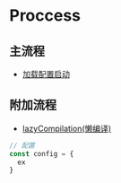 # Proccess

## 主流程
- [加载配置启动](./加载配置启动.md)

## 附加流程
- [lazyCompilation(懒编译)](./other/lazyCompilation.md)
```js
// 配置
const config = {
  ex
}
```